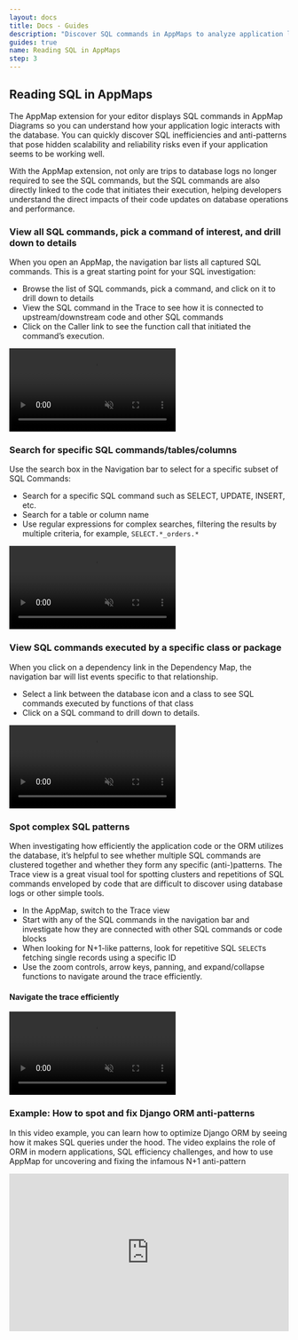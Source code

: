 ```yaml
---
layout: docs
title: Docs - Guides
description: "Discover SQL commands in AppMaps to analyze application logic's database interactions, spot inefficiencies, and understand code impacts for improved performance and reliability."
guides: true
name: Reading SQL in AppMaps
step: 3
---
```


## Reading SQL in AppMaps
The AppMap extension for your editor displays SQL commands in AppMap Diagrams so you can understand how your application logic interacts with the database. You can quickly discover SQL inefficiencies and anti-patterns that pose hidden scalability and reliability risks even if your application seems to be working well.

With the AppMap extension, not only are trips to database logs no longer required to see the SQL commands, but the SQL commands are also directly linked to the code that initiates their execution, helping developers understand the direct impacts of their code updates on database operations and performance.   

### View all SQL commands, pick a command of interest, and drill down to details
When you open an AppMap, the navigation bar lists all captured SQL commands. This is a great starting point for your SQL investigation: 
- Browse the list of SQL commands, pick a command, and click on it to drill down to details
- View the SQL command in the Trace to see how it is connected to upstream/downstream code and other SQL commands
- Click on the Caller link to see the function call that initiated the command’s execution.

<div class="video-container">
  <video playsinline loop autoplay muted>
    <source src="/assets/img/docs/view-all-sql-commands.mp4" type="video/mp4">
  </video>
</div>

### Search for specific SQL commands/tables/columns
Use the search box in the Navigation bar to select for a specific subset of SQL Commands: 
- Search for a specific SQL command such as SELECT, UPDATE, INSERT, etc.
- Search for a table or column name
- Use regular expressions for complex searches, filtering the results by multiple criteria, for example, `SELECT.*_orders.*`

<div class="video-container">
  <video playsinline loop autoplay muted>
    <source src="/assets/img/docs/search-for-specific-sql-commands.mp4" type="video/mp4">
  </video>
</div>

### View SQL commands executed by a specific class or package
When you click on a dependency link in the Dependency Map, the navigation bar will list events specific to that relationship. 
- Select a link between the database icon and a class to see SQL commands executed by functions of that class
- Click on a SQL command to drill down to details.

<div class="video-container">
  <video playsinline loop autoplay muted>
    <source src="/assets/img/docs/view-specific-sql-executed-by-class.mp4" type="video/mp4">
  </video>
</div>

### Spot complex SQL patterns
When investigating how efficiently the application code or the ORM utilizes the database, it’s helpful to see whether multiple SQL commands are clustered together and whether they form any specific (anti-)patterns. The Trace view is a great visual tool for spotting clusters and repetitions of SQL commands enveloped by code that are difficult to discover using database logs or other simple tools.
- In the AppMap, switch to the Trace view
- Start with any of the SQL commands in the navigation bar and investigate how they are connected with other SQL commands or code blocks
- When looking for N+1-like patterns, look for repetitive SQL `SELECT`s fetching single records using a specific ID
- Use the zoom controls, arrow keys, panning, and expand/collapse functions to navigate around the trace efficiently.

#### Navigate the trace efficiently
<div class="video-container">
  <video playsinline loop autoplay muted>
    <source src="/assets/img/docs/navigate-the-trace-efficiently.mp4" type="video/mp4">
  </video>
</div>


### Example: How to spot and fix Django ORM anti-patterns
In this video example, you can learn how to optimize Django ORM by seeing how it makes SQL queries under the hood. The video explains the role of ORM in modern applications, SQL efficiency challenges, and how to use AppMap for uncovering and fixing the infamous N+1 anti-pattern

<div style="position: relative; padding-bottom: 56.25%; height: 0;"><iframe src="https://www.loom.com/embed/3872950e96174da4a714211b2af7f56e" frameborder="0" webkitallowfullscreen mozallowfullscreen allowfullscreen style="position: absolute; top: 0; left: 0; width: 100%; height: 100%;"></iframe></div>
